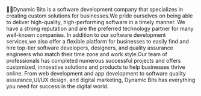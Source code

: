 🙋‍♀️Dynamic Bits is a software development company that specializes in creating custom solutions for businesses.We pride ourselves on being able to deliver high-quality, high-performing software in a timely manner. We have a strong reputation and are the preferred technology partner for many well-known companies. In addition to our software development services,we also offer a flexible platform for businesses to easily find and hire top-tier software developers, designers, and quality assurance engineers who match their time zone and work style.Our team of professionals has completed numerous successful projects and offers customized, innovative solutions and products to help businesses thrive online. From web development and app development to software quality assurance,UI/UX design, and digital marketing, Dynamic Bits has everything you need for success in the digital world.

